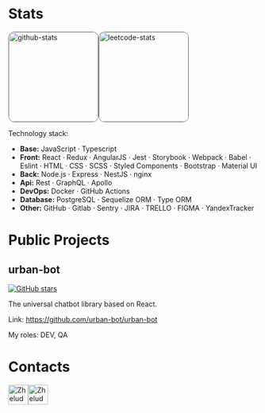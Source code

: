 # Stats
<img alt="github-stats" src="https://github-readme-stats.vercel.app/api?username=sergei-zheludkov&show_icons=true&hide_border=true&count_private=true" height="180" style="border-radius: 12px; border: gray solid 1px"><a href="https://leetcode.com/sergei-zheludkov"><img alt="leetcode-stats" src="https://leetcode-badge-sage.vercel.app/badge/sergei-zheludkov?bgColor=fff" height="180" style="border-radius: 12px; border: gray solid 1px"></a>

Technology stack:
* **Base:** JavaScript · Typescript
* **Front:** React · Redux · AngularJS · Jest · Storybook · Webpack · Babel · Eslint · HTML · CSS · SCSS · Styled Components · Bootstrap · Material UI
* **Back:** Node.js · Express · NestJS · nginx
* **Api:** Rest · GraphQL · Apollo
* **DevOps:** Docker · GitHub Actions
* **Database:** PostgreSQL · Sequelize ORM · Type ORM
* **Other:** GitHub · Gitlab · Sentry · JIRA · TRELLO · FIGMA · YandexTracker

# Public Projects

<!---
## Blank bot

bot in Telegram

My roles: CTO, PO, DEV
-->

## urban-bot
[![GitHub stars](https://img.shields.io/github/stars/urban-bot/urban-bot.svg?style=social&label=Star&maxAge=2592000)](https://github.com/urban-bot/urban-bot/stargazers)

The universal chatbot library based on React.

Link: https://github.com/urban-bot/urban-bot

My roles: DEV, QA


# Contacts

<a href="https://t.me/sergeizheludkov"><img alt="Zheludkov Sergei | Telegram" width="40px" src="https://web.telegram.org/apple-touch-icon.png"/></a><a href="https://www.linkedin.com/in/sergei-zheludkov-0a90441ab"><img alt="Zheludkov Sergei | LinkedIn" width="40px" src="https://static.licdn.com/aero-v1/sc/h/5bukxbhy9xsil5mb7c2wulfbx" /></a>
